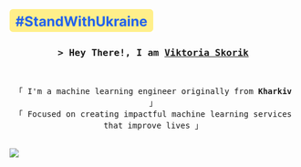 [![StandWithUkraine](https://raw.githubusercontent.com/vshymanskyy/StandWithUkraine/main/badges/StandWithUkraine.svg)](https://github.com/vshymanskyy/StandWithUkraine/blob/main/docs/README.md)

<!-- Title -->
<h3 align="center">
        <samp>&gt; Hey There!, I am
                <b><a target="_blank" href="https://github.com/ViiSkor">Viktoria Skorik</a></b>
        </samp>
</h3>
<br>

<p align="center">
        <!-- Intro -->
        <samp>
                「 I'm a machine learning engineer originally from <b>Kharkiv</b> 」
                <br>
                「 Focused on creating impactful machine learning services that improve lives</b> 」
                <br>
                <br>
        </samp>
</p>

![](./profile-3d-contrib/profile-gitblock.svg)

<!--
**ViiSkor/ViiSkor** is a ✨ _special_ ✨ repository because its `README.md` (this file) appears on your GitHub profile.

Here are some ideas to get you started:

- 🔭 I’m currently working on ...
- 🌱 I’m currently learning ...
- 👯 I’m looking to collaborate on ...
- 🤔 I’m looking for help with ...
- 💬 Ask me about ...
- 📫 How to reach me: ...
- 😄 Pronouns: ...
- ⚡ Fun fact: ...
-->
